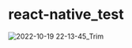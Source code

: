 # react-native_test

![2022-10-19 22-13-45_Trim](https://user-images.githubusercontent.com/54378648/196783633-e0a0d09d-ec0c-467d-b498-0c7895f514a6.gif)

